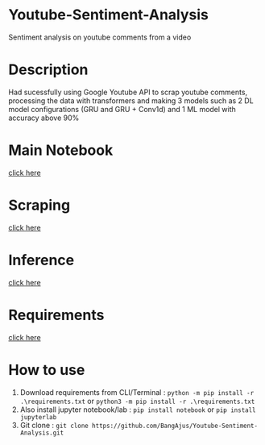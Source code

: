 # Youtube-Sentiment-Analysis
Sentiment analysis on youtube comments from a video

# Description
Had sucessfully using Google Youtube API to scrap youtube comments, processing the data with transformers and making 3 models such as 2 DL model configurations (GRU and GRU + Conv1d) and 1 ML model with accuracy above 90%

# Main Notebook
[click here](submission2.ipynb)

# Scraping
[click here](scraping.ipynb)

# Inference
[click here](inference.ipynb)

# Requirements
[click here](requirements.ipynb)

# How to use
1. Download requirements from CLI/Terminal : ```python -m pip install -r .\requirements.txt``` or ```python3 -m pip install -r .\requirements.txt```
2. Also install jupyter notebook/lab : ```pip install notebook``` or ```pip install jupyterlab```
3. Git clone : ```git clone https://github.com/BangAjus/Youtube-Sentiment-Analysis.git```
